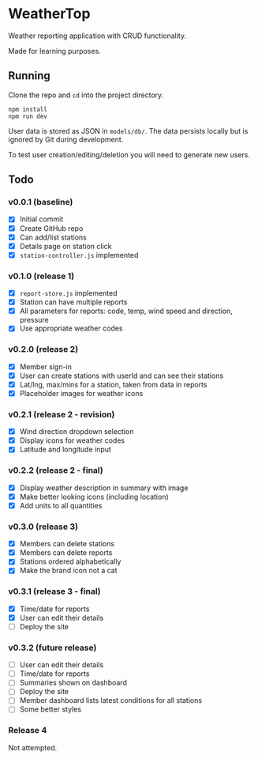 # WeatherTop

Weather reporting application with CRUD functionality.

Made for learning purposes.

## Running

Clone the repo and `cd` into the project directory.

```
npm install
npm run dev
```

User data is stored as JSON in `models/db/`.
The data persists locally but is ignored by
Git during development.

To test user creation/editing/deletion you
will need to generate new users.

## Todo

### v0.0.1 (baseline)

- [x] Initial commit
- [x] Create GitHub repo
- [x] Can add/list stations
- [x] Details page on station click
- [x] `station-controller.js` implemented

### v0.1.0 (release 1)

- [x] `report-store.js` implemented
- [x] Station can have multiple reports
- [x] All parameters for reports: code, temp, wind speed and direction, pressure
- [x] Use appropriate weather codes

### v0.2.0 (release 2)

- [x] Member sign-in
- [x] User can create stations with userId and can see their stations
- [x] Lat/lng, max/mins for a station, taken from data in reports
- [x] Placeholder images for weather icons

### v0.2.1 (release 2 - revision)

- [x] Wind direction dropdown selection
- [x] Display icons for weather codes
- [x] Latitude and longitude input

### v0.2.2 (release 2 - final)

- [x] Display weather description in summary with image
- [x] Make better looking icons (including location)
- [x] Add units to all quantities

### v0.3.0 (release 3)

- [x] Members can delete stations
- [x] Members can delete reports
- [x] Stations ordered alphabetically
- [x] Make the brand icon not a cat

### v0.3.1 (release 3 - final)

- [x] Time/date for reports
- [x] User can edit their details
- [ ] Deploy the site

### v0.3.2 (future release)

- [ ] User can edit their details
- [ ] Time/date for reports
- [ ] Summaries shown on dashboard
- [ ] Deploy the site
- [ ] Member dashboard lists latest conditions for all stations
- [ ] Some better styles

### Release 4

Not attempted.
